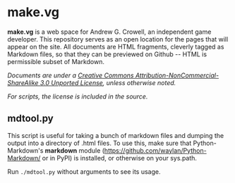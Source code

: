 make.vg
=======

**make.vg** is a web space for Andrew G. Crowell, an independent game developer. This repository serves as an open location for the pages that will appear on the site. All documents are HTML fragments, cleverly tagged as Markdown files, so that they can be previewed on Github -- HTML is permissible subset of Markdown.

*Documents are under a [Creative Commons Attribution-NonCommercial-ShareAlike 3.0 Unported License](http://creativecommons.org/licenses/by-nc-sa/3.0/), unless otherwise noted.*

*For scripts, the license is included in the source.*

mdtool.py
---------
This script is useful for taking a bunch of markdown files and dumping the output into a directory of .html files. To use this, make sure that Python-Markdown's **markdown** module (https://github.com/waylan/Python-Markdown/ or in PyPI) is installed, or otherwise on your sys.path.

Run `./mdtool.py` without arguments to see its usage.